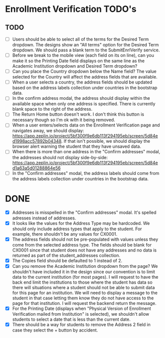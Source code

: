 # Enrollment Verification TODO's

## TODO
- [ ] Users should be able to select all of the terms for the Desired Term dropdown. The designs show an "All terms" option for the Desired Term dropdown. We should pass a blank term to the SubmitEnrlVerify service.
- [ ] Before we break to the mobile view (each field on its on line), can you make it so the Printing Date field displays on the same line as the Academic Institution dropdown and Desired Term dropdown?
- [ ] Can you place the Country dropdown below the Name field? The value selected for the Country will affect the address fields that are available.
- [ ] When a user selects a country, the address fields should be updated based on the address labels collection under countries in the bootstrap data.
- [ ] In the confirm address modal, the address should display within the available space when only one address is specified. There is currently blank space to the right of the address.
- [ ] The Return Home button doesn't work. I don't think this button is necessary though so I'm ok with it being removed.
- [ ] When a user enters/selects data on the Enrollment Verification page and navigates away, we should display: https://app.zeplin.io/project/5bf300f9e6db113f294195eb/screen/5d84ed1998acc57892b04348. If that isn't possible, we should display the browser alert warning the student that they have unsaved data.
- [ ] When there is more than one address in the "Confirm addresses" modal, the addresses should not display side-by-side: https://app.zeplin.io/project/5bf300f9e6db113f294195eb/screen/5d84ed1a63a5d01288864e56
- [ ] In the "Confirm addresses" modal, the address labels should come from the address labels collection under countries in the bootstrap data.

# DONE
- [X] Addresses is misspelled in the "Confirm addresses" modal. It's spelled adresses instead of addresses.
- [X] It looks like the values for the Address Type may be hardcoded. We should only include address types that apply to the student. For example, there shouldn't be any values for CX0001.
- [X] The address fields should not be pre-populated with values unless they come from the selected address type. The fields should be blank for CX0001 since that student does not have any addresses and no data is returned as part of the student_addresses collection.
- [X] The Copies field should be defaulted to 1 instead of 2.
- [X] Can you remove the Academic Institution dropdown from the page? We shouldn't have included it in the design since our convention is to limit data to the current institution (for most pages). I will request to have the back end limit the institutions to those where the student has data so there will situations where a student should not be able to submit data for this page for an institution. We will need to display a message to the student in that case letting them know they do not have access to the page for that institution. I will request the backend return the message.
- [X] For the Printing Date (displays when "Physical Version of Enrollment Verification mailed from Institution" is selected), we shouldn't allow students to select a date that is less than the current date.
- [X] There should be a way for students to remove the Address 2 field in case they select the + button by accident.
